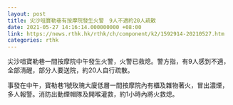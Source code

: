 ```yaml
---
layout: post
title: 尖沙咀寶勒巷有按摩院發生火警　9人不適約20人疏散
date: 2021-05-27 14:16:14.000000000 +08:00
link: https://news.rthk.hk/rthk/ch/component/k2/1592914-20210527.htm
categories: rthk
---
```


尖沙咀寶勒巷一間按摩院中午發生火警，火警已救熄。警方指，有9人感到不適，全部清醒，部分人要送院，約20人自行疏散。

事發在中午，寶勒巷1號玫瑰大廈低層一間按摩院內有櫃及雜物著火，冒出濃煙，多人報警。消防出動煙帽隊及開喉灌救，約1小時內將火救熄。

